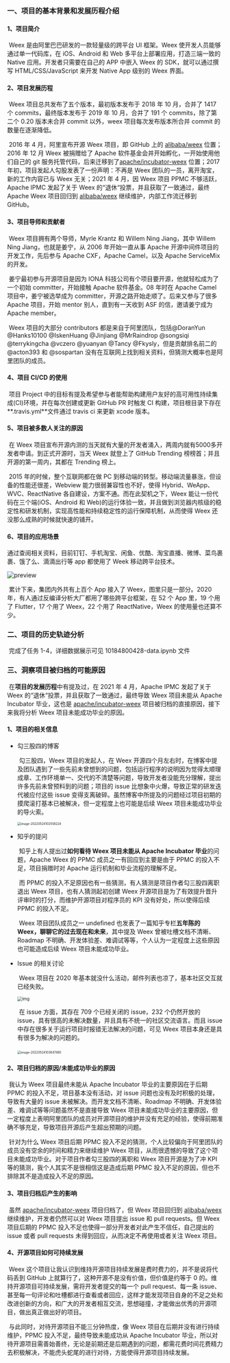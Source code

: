 ### 一、项目的基本背景和发展历程介绍

#### 1、项目简介

​		Weex 是由阿里巴巴研发的一款轻量级的跨平台 UI 框架。Weex 使开发人员能够通过单一代码库，在 iOS、Android 和 Web 多平台上部署应用，打造三端一致的 Native 应用。开发者只需要在自己的 APP 中嵌入 Weex 的 SDK，就可以通过撰写 HTML/CSS/JavaScript 来开发 Native App 级别的 Weex 界面。

#### 2、项目发展历程

​		Weex 项目总共发布了五个版本，最初版本发布于 2018 年 10 月，合并了 1417 个 commits，最终版本发布于 2019 年 10 月，合并了 191 个 commits，除了第二个 0.20 版本未合并 commit 以外，weex 项目每次发布版本所合并 commit 的数量在逐渐降低。

​		2016 年 4 月，阿里宣布开源 Weex 项目，即 GitHub 上的 [alibaba/weex](https://link.zhihu.com/?target=https%3A//github.com/alibaba/weex) 位置；2016 年 12 月 Weex 被捐赠给了 Apache 软件基金会并开始孵化，一开始使用他们自己的 git 服务托管代码，后来迁移到了[apache/incubator-weex](https://link.zhihu.com/?target=https%3A//github.com/apache/incubator-weex) 位置；2017 年初，项目发起人勾股发表了一份声明：不再是 Weex 团队的一员，离开淘宝，新的工作内容已与 Weex 无关；2021 年 4 月，因 Weex 项目 PPMC 不够活跃，Apache IPMC 发起了关于 Weex 的“退休“投票，并且获取了一致通过，最终 Apache Weex 项目回归到 [alibaba/weex](https://link.zhihu.com/?target=https%3A//github.com/alibaba/weex) 继续维护，内部工作流迁移到 GitHub。

#### 3、项目导师和贡献者

​		Weex 项目拥有两个导师，Myrle Krantz 和 Willem Ning Jiang，其中 Willem Ning Jiang，也就是姜宁，从 2006 年开始一直从事 Apache 开源中间件项目的开发工作，先后参与 Apache CXF，Apache Camel，以及 Apache ServiceMix 的开发。

​		姜宁最初参与开源项目是因为 IONA 科技公司有个项目要开源，他就轻松成为了一个初始 committer，开始接触 Apache 软件基金。08 年时在 Apache Camel 项目中，姜宁被选举成为 committer，开源之路开始走顺了。后来又参与了很多 Apache 项目，开始 mentor 别人，直到有一天收到 ASF 的信，邀请姜宁成为 Apache member。

​		Weex 项目的大部分 contributors 都是来自于阿里团队，包括@DoranYun @Hanks10100 @IskenHuang @Jinjiang @MrRaindrop @songsiqi @terrykingcha @vczero @yuanyan @Tancy @Fkysly，但是贡献排名前二的@acton393 和 @sospartan 没有在互联网上找到相关资料，但猜测大概率也是阿里团队的成员。

#### 4、项目 CI/CD 的使用

​		项目 Project 中的目标有提及希望参与者能帮助构建用户友好的高可用性持续集成(CI)环境，并在每次创建或更新 GitHub PR 时触发 CI 构建，项目根目录下存在**.travis.yml**文件通过 travis ci 来更新 xcode 版本。

#### 5、项目被多数人关注的原因

​		在 Weex 项目宣布开源内测的当天就有大量的开发者涌入，两周内就有5000多开发者申请。到正式开源时，当天 Weex 就登上了 GitHub Trending 榜榜首；并且开源的第一周内，其都在 Trending 榜上。

​		2015 年的时候，整个互联网都在做 PC 到移动端的转型。移动端流量暴涨，但设备的性能还很差，Webview 能力很弱兼容性也不好，使得 Hybrid、WeApp、WVC、ReactNative 各自建设，方案不通。而在此契机之下，Weex 能让一份代码在三个端(iOS、Android 和 Web)的运行体验一致，并且做到浏览器内核级的稳定性和研发机制，实现高性能和持续稳定性的运行保障机制，从而使得 Weex 还没那么成熟的时候就快速的铺开。

#### 6、项目的应用场景

​		通过查阅相关资料，目前钉钉、手机淘宝、闲鱼、优酷、淘宝直播、微博、菜鸟裹裹、饿了么、滴滴出行等 app 都使用了 Week 移动跨平台技术。

![preview](https://pic4.zhimg.com/v2-e8d8a0b92a8f352464dac802b919f393_r.jpg)

​		累计下来，集团内外共有上百个 App 接入了 Weex，图里只是一部分。2020年，有人通过反编译分析大厂都用了哪些跨平台框架，在 52 个 App 里，19 个用了 Flutter，17 个用了 Weex，22 个用了 ReactNative，Weex 的使用量也还算不少。

### 二、项目的历史轨迹分析

​		完成了任务 1-4，详细数据展示可见 10184800428-data.ipynb 文件

### 三、洞察项目被归档的可能原因

​		在**项目的发展历程**中有提及过，在 2021 年 4 月，Apache IPMC 发起了关于 Weex 的“退休“投票，并且获取了一致通过，最终导致 Weex 项目未能从 Apache Incubator 毕业，这也是 [apache/incubator-weex](https://link.zhihu.com/?target=https%3A//github.com/apache/incubator-weex) 项目被归档的直接原因，接下来我将分析 Weex 项目未能成功毕业的原因。

#### 1、项目的相关信息

- 勾三股四的博客

  ​		勾三股四，Weex 项目的发起人，在 Weex 开源四个月左右时，在博客中提及团队遇到了一些先前未曾想到的问题，包括运行程序的说明因为觉得太顺理成章、工作环境单一、交代的不清楚等问题，导致开发者没能充分理解，提出许多先前未曾预料到的问题；项目的 issue 比想象中火爆，导致正常的研发迭代被应付这些 issue 变得支离破碎。虽然博客中所提及的问题经过项目初期的摸爬滚打基本已被解决，但一定程度上也可能是后续 Weex 项目未能成功毕业的导火索。

  <img src="C:\Users\a\AppData\Roaming\Typora\typora-user-images\image-20220524102558224.png" alt="image-20220524102558224" style="zoom:50%;" />

- 知乎的提问

  ​		知乎上有人提出过**如何看待 Weex 项目未能从 Apache Incubator 毕业**的问题，Apache Weex 的 PPMC 成员之一有回应到主要是由于 PPMC 的投入不足，项目捐赠时对 Apache 运行机制和毕业流程的理解不足。

  ​		而 PPMC 的投入不足原因也有一些猜测，有人猜测是项目作者勾三股四离职退出 Weex 项目，也有人猜测起初创建 Weex 开源项目是为了有效提升晋升评审时的打分，而维护开源项目对程序员的 KPI 没有好处，所以使得后续 PPMC 的投入不足。

  ​		Weex 项目团队成员之一 undefined 也发表了一篇知乎专栏**五年陈的 Weex，聊聊它的过去现在和未来**，其中提及 Weex 曾被吐槽文档不清晰、Roadmap 不明确、开发体验差、难调试等等，个人认为一定程度上这些原因也可能造成后续 Weex 项目未能成功毕业。

- Issue 的相关讨论

  ​		Weex 项目在 2020 年基本就没什么活动，邮件列表也凉了，基本社区交互就已经失败。

  <img src="https://user-images.githubusercontent.com/16357599/114704782-92793800-9d59-11eb-804c-54c9b55e1d3c.png" alt="img" style="zoom:70%;" />

  ​		在 issue 方面，其存在 709 个已经关闭的 issue，232 个仍然开放的 issue，具有很高的未解决数量，并且具有不统一的社区交流语言。而且 issue 中存在很多关于运行项目时报错无法解决的问题，可见 Weex 项目本身还是具有很多为解决的问题的。

  ​		<img src="C:\Users\a\AppData\Roaming\Typora\typora-user-images\image-20220524103847485.png" alt="image-20220524103847485" style="zoom:50%;" />

#### 2、项目归档的原因/未能成功毕业的原因

​		我认为 Weex 项目最终未能从 Apache Incubator 毕业的主要原因在于后期 PPMC 的投入不足，项目基本没有活动，对 issue 问题也没有及时积极的处理，导致有大量的 issue 未被解决。而开发文档不清晰、Roadmap 不明确、开发体验差、难调试等等问题虽然不是直接导致 Weex 项目未能成功毕业的主要原因，但一定程度上表明阿里团队的成员对开源项目的维护并没有充足的经验，使得前期准确不够充足，导致项目开源后产生超出预期的问题。

​		针对为什么 Weex 项目后期 PPMC 投入不足的猜测，个人比较偏向于阿里团队的成员没有空余的时间和精力来继续维护 Weex 项目，从而很遗憾的导致了这个项目未能成功毕业。对于项目作者勾三股四的离职和 Weex 项目开源是为了冲 KPI 等的猜测，我个人其实不是很相信这是造成后期 PPMC 投入不足的原因，但也不排除其不是造成投入不足的原因。

#### 3、项目归档后产生的影响

​		虽然 [apache/incubator-weex](https://link.zhihu.com/?target=https%3A//github.com/apache/incubator-weex) 项目归档了，但 Weex 项目回归到 [alibaba/weex](https://link.zhihu.com/?target=https%3A//github.com/alibaba/weex) 继续维护，开发者仍然可以对 Weex 项目提出 issue 和 pull requests。但 Weex 项目后期的 PPMC 投入不足也使得一部分开发者对此产生不信任，自己提出的 issue 或者 pull requests 未得到回应，从而决定不再使用或者关注 Weex 项目。

#### 4、开源项目如何可持续发展

​		Weex 这个项目让我认识到维持开源项目持续发展是费时费力的，并不是说将代码丢到 GitHub 上就算行了，这种开源不是没有价值，但价值是约等于 0 的。维持开源项目可持续发展，需将开发者提交的每一个 pull request、每一条 issue、甚至每一句评论和吐槽都进行查看或者回应，这样才能发现项目自身的不足之处和改进创新的方向，和广大的开发者相互交流，思想碰撞，才能做出优秀的开源项目，做出真正做出好的项目。

​		与此同时，对待开源项目不能三分钟热度，像 Weex 项目在后期并没有进行持续维护，PPMC 投入不足，最终导致未能成功从 Apache Incubator 毕业，所以对待开源项目需善始善终，无论是前期还是后期遇到的问题，都需花费时间花费精力去积极解决，不能虎头蛇尾的进行对待，方能使得开源项目持续发展。